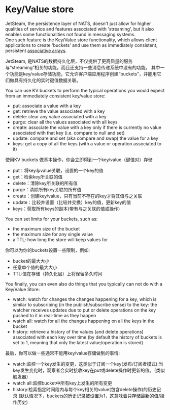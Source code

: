 # Key/Value store

JetSteam, the persistence layer of NATS, doesn't just allow for higher qualities of service and features associated with 'streaming', but it also enables some functionalities not found in messaging systems.  
One such feature is the Key/Value store functionality, which allows client applications to create 'buckets' and use them as immediately consistent, persistent [associative arrays](https://en.wikipedia.org/wiki/Associative_array).  

JetSteam, 是NATS的数据持久化层，不仅提供了更高质量的服务与“streaming”相关的功能，而且还支持一些消息传递系统中没有的功能。
其中一个功能是key/value存储功能，它允许客户端应用程序创建“buckets”，并能用它们做具有持久化的实时键值数据关联。

You can use KV buckets to perform the typical operations you would expect from an immediately consistent key/value store:  
* put: associate a value with a key  
* get: retrieve the value associated with a key  
* delete: clear any value associated with a key  
* purge: clear all the values associated with all keys  
* create: associate the value with a key only if there is currently no value associated with that key (i.e. compare to null and set)  
* update: compare and set (aka compare and swap) the value for a key
* keys: get a copy of all the keys (with a value or operation associated to it)  

使用KV buckets 做基本操作，你会立即得到一个key/value（键值对）存储
* put：将key与value关联，设置的一个key的值
* get：检索key所关联的值
* delete：清除key所关联的所有值
* purge：清除所有key关联的所有值
* create：创建key/value，只有当前不存在的key才将其值与之关联  
* update：比较并设置（比较并交换）key的值，更新key的值
* keys：获取所有keys的副本(带有与之关联的值或操作)

You can set limits for your buckets, such as:
* the maximum size of the bucket
* the maximum size for any single value
* a TTL: how long the store will keep values for  

你可以为你的buckets设置一些限制，例如:
* bucket的最大大小
* 任意单个值的最大大小
* TTL:值在存储（持久化层）上将保留多久时间

You finally, you can even also do things that you typically can not do with a Key/Value Store:
* watch: watch for changes the changes happening for a key, which is similar to subscribing (in the publish/subscribe sense) to the key: the watcher receives updates due to put or delete operations on the key pushed to it in real-time as they happen
* watch all: watch for all the changes happening on all the keys in the bucket 
* history: retrieve a history of the values (and delete operations) associated with each key over time (by default the history of buckets is set to 1, meaning that only the latest value/operation is stored)
  
最后，你可以做一些通常不能用key/value存储做到的事情:
* watch:监控一个key发生的变更，这类似于订阅一个key(发布/订阅者模式):当key发生变化时，观察者会实时接收key在put或delete操作时更新的值。（类似触发器）
* watch all:监控bucket中所有key上发生的所有变更
* history:检索指定时间段内与每个key相关的value(包含delete操作)的历史记录 (默认情况下，buckets的历史记录被设置为1，这意味着只存储最新的值/操作历史)